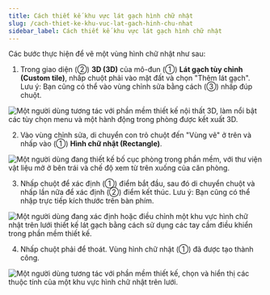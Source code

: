 ```yaml
---
title: Cách thiết kế khu vực lát gạch hình chữ nhật
slug: /cach-thiet-ke-khu-vuc-lat-gach-hinh-chu-nhat
sidebar_label: Cách thiết kế khu vực lát gạch hình chữ nhật
---
```


Các bước thực hiện để vẽ một vùng hình chữ nhật như sau:

1. Trong giao diện (②) **3D (3D)** của mô-đun (①) **Lát gạch tùy chỉnh (Custom tile)**, nhấp chuột phải vào mặt đất và chọn "Thêm lát gạch". Lưu ý: Bạn cũng có thể vào vùng chỉnh sửa bằng cách (③) nhấp đúp chuột.

![Một người dùng tương tác với phần mềm thiết kế nội thất 3D, làm nổi bật các tùy chọn menu và một hành động trong phòng được kết xuất 3D.](https://storage.googleapis.com/jegavn_kb/image_jegavn/694.1.jpg)

2. Vào vùng chỉnh sửa, di chuyển con trỏ chuột đến "Vùng vẽ" ở trên và nhấp vào (①) **Hình chữ nhật (Rectangle)**.

![Một người dùng đang thiết kế bố cục phòng trong phần mềm, với thư viện vật liệu mở ở bên trái và chế độ xem từ trên xuống của căn phòng.](https://storage.googleapis.com/jegavn_kb/image_jegavn/694.2.jpg)

3. Nhấp chuột để xác định (①) điểm bắt đầu, sau đó di chuyển chuột và nhấp lần nữa để xác định (②) điểm kết thúc. Lưu ý: Bạn cũng có thể nhập trực tiếp kích thước trên bàn phím.

![Một người dùng đang xác định hoặc điều chỉnh một khu vực hình chữ nhật trên lưới thiết kế lát gạch bằng cách sử dụng các tay cầm điều khiển trong phần mềm thiết kế.](https://storage.googleapis.com/jegavn_kb/image_jegavn/694.3.jpg)

4. Nhấp chuột phải để thoát. Vùng hình chữ nhật (①) đã được tạo thành công.

![Một người dùng tương tác với phần mềm thiết kế, chọn và hiển thị các thuộc tính của một khu vực hình chữ nhật trên lưới.](https://storage.googleapis.com/jegavn_kb/image_jegavn/694.4.jpg)